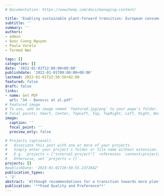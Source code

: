 ```yaml
---
# Documentation: https://wowchemy.com/docs/managing-content/

title: 'Enabling sustainable plant-forward transition: European consumer attitudes and intention to buy hybrid products'
subtitle: ''
summary: ''
authors:
- admin
- Quoc Cuong Nguyen 
- Paula Varela 
- Tormod Næs

tags: []
categories: []
date: '2022-01-01T12:00:00+00:00'
publishdate: '2022-01-01T00:00:00+00:00'
lastmod: 2022-01-01T22:50:56+02:00
featured: false
draft: false
links: 
- name: Get PDF
  url: "34 - Banovic et al.pdf"
# Featured image
# To use, add an image named `featured.jpg/png` to your page's folder.
# Focal points: Smart, Center, TopLeft, Top, TopRight, Left, Right, BottomLeft, Bottom, BottomRight.
image:
  caption: ''
  focal_point: ''
  preview_only: false

# Projects (optional).
#   Associate this post with one or more of your projects.
#   Simply enter your project's folder or file name without extension.
#   E.g. `projects = ["internal-project"]` references `content/project/deep-learning/index.md`.
#   Otherwise, set `projects = []`.
projects: []
#publishDate: '2023-01-01T20:50:55.237264Z'
publication_types: 
- '2'
abstract: 'Although recommendations for a transition towards more plant-forward diets have been proposed and despite consumers reporting willingness to reduce meat consumption, consumer behaviour is frequently less environmentally sustainable than recommended. This calls for simpler strategies that may lead to a more optimistic view on both supply and demand side by using less rigid and more flexible approaches, such as hybrid products, combining meat and plant-based ingredients. Against this milieu, present study examines for the first-time in a cross-cultural context (Denmark, Spain, UK) and on a large consumer sample (N = 2766), attitudes and intention to buy hybrid products, while taking into account consumers individual traits related to meat attachment, health consciousness and environmental self-identity. Results show that hybrid products could be a crucial driver for enabling a successful plant-forward transition, as the meat element in these products, together with consumers’ affinity and pleasure-seeking attitudes towards meat, would facilitate consumers’ acceptance of more sustainable alternatives. Indeed, our results show that sensory perceptions play a major role in mediating the effect of consumers’ attitudes on intention to buy hybrid products. Conversely, consumers’ environmental self-identity and health consciousness have minimal to no effect on consumers’ attitudes towards hybrid products. Thus, the results of our study support the value of strategies centring on bringing the best of two worlds: the pleasurable sensory characteristics of the meat realm, and the healthiness and sustainability benefits of the plant realm. In this sense, hybrid products could be an elegant initial approach adopted by practitioners and supported by policy makers to enable a more nuanced transition from fully meat-based to plant-forward diets.'
publication: '**Food Quality and Preference**'
---
```

